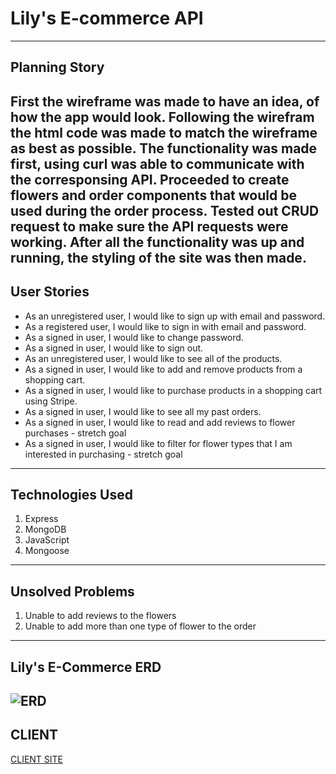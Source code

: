# Lily's E-commerce API
---
## Planning Story
First the wireframe was made to have an idea, of how the app would look. Following the wirefram the html code was made to match the wireframe
as best as possible. The functionality was made first, using curl was able to communicate with the corresponsing API. Proceeded to create flowers and order components that would be used during the order process. Tested out CRUD request to make sure the API requests were working. After all the functionality was
up and running, the styling of the site was then made.
---
## User Stories
* As an unregistered user, I would like to sign up with email and password.
* As a registered user, I would like to sign in with email and password.
* As a signed in user, I would like to change password.
* As a signed in user, I would like to sign out.
* As an unregistered user, I would like to see all of the products.
* As a signed in user, I would like to add and remove products from a shopping cart.
* As a signed in user, I would like to purchase products in a shopping cart using Stripe.
* As a signed in user, I would like to see all my past orders.
* As a signed in user, I would like to read and add reviews to flower purchases - stretch goal
* As a signed in user, I would like to filter for flower types that I am interested in purchasing - stretch goal

---
## Technologies Used
1. Express
2. MongoDB
3. JavaScript
4. Mongoose
---
## Unsolved Problems
1. Unable to add reviews to the flowers
2. Unable to add more than one type of flower to the order
---
## Lily's E-Commerce ERD
![ERD](https://media.git.generalassemb.ly/user/30427/files/a6066f00-0736-11eb-8bc4-613b00c56e9c)
---
## CLIENT
[CLIENT SITE]('')

